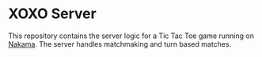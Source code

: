 # XOXO Server
This repository contains the server logic for a Tic Tac Toe game running on [Nakama](https://heroiclabs.com/nakama-opensource/). The server handles matchmaking and turn based matches. 
